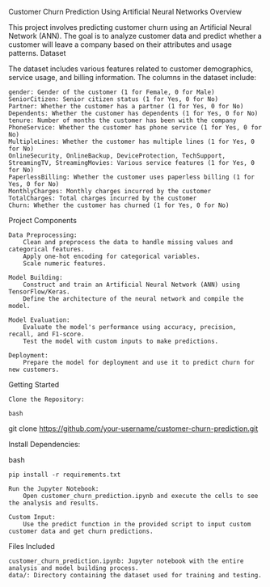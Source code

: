Customer Churn Prediction Using Artificial Neural Networks
Overview

This project involves predicting customer churn using an Artificial Neural Network (ANN). The goal is to analyze customer data and predict whether a customer will leave a company based on their attributes and usage patterns.
Dataset

The dataset includes various features related to customer demographics, service usage, and billing information. The columns in the dataset include:

    gender: Gender of the customer (1 for Female, 0 for Male)
    SeniorCitizen: Senior citizen status (1 for Yes, 0 for No)
    Partner: Whether the customer has a partner (1 for Yes, 0 for No)
    Dependents: Whether the customer has dependents (1 for Yes, 0 for No)
    tenure: Number of months the customer has been with the company
    PhoneService: Whether the customer has phone service (1 for Yes, 0 for No)
    MultipleLines: Whether the customer has multiple lines (1 for Yes, 0 for No)
    OnlineSecurity, OnlineBackup, DeviceProtection, TechSupport, StreamingTV, StreamingMovies: Various service features (1 for Yes, 0 for No)
    PaperlessBilling: Whether the customer uses paperless billing (1 for Yes, 0 for No)
    MonthlyCharges: Monthly charges incurred by the customer
    TotalCharges: Total charges incurred by the customer
    Churn: Whether the customer has churned (1 for Yes, 0 for No)

Project Components

    Data Preprocessing:
        Clean and preprocess the data to handle missing values and categorical features.
        Apply one-hot encoding for categorical variables.
        Scale numeric features.

    Model Building:
        Construct and train an Artificial Neural Network (ANN) using TensorFlow/Keras.
        Define the architecture of the neural network and compile the model.

    Model Evaluation:
        Evaluate the model's performance using accuracy, precision, recall, and F1-score.
        Test the model with custom inputs to make predictions.

    Deployment:
        Prepare the model for deployment and use it to predict churn for new customers.

Getting Started

    Clone the Repository:

    bash

git clone https://github.com/your-username/customer-churn-prediction.git

Install Dependencies:

bash

    pip install -r requirements.txt

    Run the Jupyter Notebook:
        Open customer_churn_prediction.ipynb and execute the cells to see the analysis and results.

    Custom Input:
        Use the predict function in the provided script to input custom customer data and get churn predictions.

Files Included

    customer_churn_prediction.ipynb: Jupyter notebook with the entire analysis and model building process.
    data/: Directory containing the dataset used for training and testing.
